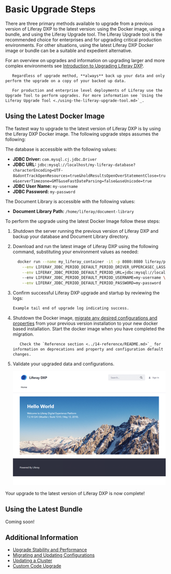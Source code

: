# Basic Upgrade Steps

There are three primary methods available to upgrade from a previous version of Liferay DXP to the latest version: using the Docker image, using a bundle, and using the Liferay Upgrade tool. The Liferay Upgrade tool is the recommended choice for enterprises and for upgrading critical production environments. For other situations, using the latest Liferay DXP Docker image or bundle can be a suitable and expedient alternative.

For an overview on upgrades and information on upgrading larger and more complex environments see [Introduction to Upgrading Liferay DXP](./introduction-to-upgrading-liferay-dxp.md).

```warning::
   Regardless of upgrade method, **always** back up your data and only perform the upgrade on a copy of your backed up data.
```

```important::
   For production and enterprise level deployments of Liferay use the Upgrade Tool to perform upgrades. For more information see `Using the Liferay Upgrade Tool <./using-the-liferay-upgrade-tool.md>`_.
```

## Using the Latest Docker Image

The fastest way to upgrade to the latest version of Liferay DXP is by using the Liferay DXP Docker image. The following upgrade steps assumes the following:

The database is accessible with the following values:

* **JDBC Driver:** `com.mysql.cj.jdbc.Driver`
* **JDBC URL:** `jdbc:mysql://localhost/my-liferay-database?characterEncoding=UTF-8&dontTrackOpenResources=true&holdResultsOpenOverStatementClose=true&serverTimezone=GMT&useFastDateParsing=false&useUnicode=true`
* **JDBC User Name:** `my-username`
* **JDBC Password:** `my-password`

The Document Library is accessible with the following values:

* **Document Library Path:** `/home/liferay/document-library`

To perform the upgrade using the latest Docker Image follow these steps:

1. Shutdown the server running the previous version of Liferay DXP and backup your database and Document Library directory.

1. Download and run the latest image of Liferay DXP using the following command, substituting your environment values as needed: <!-- I don't have these steps working as of yet. @Jim can you help me with this? -->

    ```bash
      docker run --name my_liferay_container -it -p 8080:8080 liferay/portal:7.3.0-ga1 \
        --env LIFERAY_JDBC_PERIOD_DEFAULT_PERIOD_DRIVER_UPPERCASEC_LASS_UPPERCASEN_AME=com.mysql.cj.jdbc.Driver \
        --env LIFERAY_JDBC_PERIOD_DEFAULT_PERIOD_URL=jdbc:mysql://localhost/my-liferay-database?characterEncoding=UTF-8&dontTrackOpenResources=true&holdResultsOpenOverStatementClose=true&serverTimezone=GMT&useFastDateParsing=false&useUnicode=true \
        --env LIFERAY_JDBC_PERIOD_DEFAULT_PERIOD_USERNAME=my-username \
        --env LIFERAY_JDBC_PERIOD_DEFAULT_PERIOD_PASSWORD=my-password
    ```

1. Confirm successful Liferay DXP upgrade and startup by reviewing the logs:

    ```bash
    Example tail end of upgrade log indicating success.
    ```

1. Shutdown the Docker image, [migrate any desired configurations and properties](../configuration-and-infrastructure/migrating-configurations-and-properties.md) from your previous version installation to your new docker based installation. Start the docker image when you have completed the migration.

    ```tip::
       Check the `Reference section <../14-reference/README.md>`_ for information on deprecations and property and configuration default changes.
    ```

1. Validate your upgraded data and configurations.

    ![The Liferay DXP landing screen.](./basic-upgrade-steps/images/01.png)

Your upgrade to the latest version of Liferay DXP is now complete!

## Using the Latest Bundle

Coming soon! <!-- Similar to the above section but w/ a bundle -->

## Additional Information

* [Upgrade Stability and Performance](./upgrade-stability-and-performance/upgrade-stability-and-performance-overview.md)
* [Migrating and Updating Configurations](../configuration-and-infrastructure/README.md)
* [Updating a Cluster](../10-Maintaining-a-liferay-dxp-installation/10-maintaining-clusters/01-maintaining-clustered-installations.md)
* [Custom Code Upgrade](https://help.liferay.com/hc/en-us/articles/360029316391-Introduction-to-Upgrading-Code-to-Liferay-DXP-7-2)
